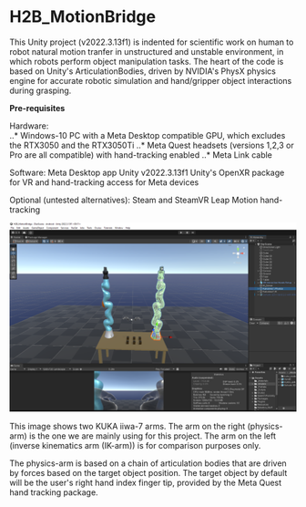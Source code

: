 # H2B_MotionBridge

This Unity project (v2022.3.13f1) is indented for scientific work on human to robot natural motion tranfer in unstructured and unstable environment, in which robots perform object manipulation tasks. 
The heart of the code is based on Unity's ArticulationBodies, driven by NVIDIA's PhysX physics engine for accurate robotic simulation and hand/gripper object interactions during grasping. 

**Pre-requisites**

Hardware:  
..* Windows-10 PC with a Meta Desktop compatible GPU, which excludes the RTX3050 and the RTX3050Ti
..* Meta Quest headsets (versions 1,2,3 or Pro are all compatible) with hand-tracking enabled 
..* Meta Link cable

Software:
Meta Desktop app 
Unity v2022.3.13f1 
Unity's OpenXR package for VR and hand-tracking access for Meta devices 

Optional (untested alternatives):
Steam and SteamVR
Leap Motion hand-tracking 


![alt text](h2b_main_screen.png)

This image shows two KUKA iiwa-7 arms. The arm on the right (physics-arm) is the one we are mainly using for this project. The arm on the left (inverse kinematics arm (IK-arm)) is for comparison purposes only.

The physics-arm is based on a chain of articulation bodies that are driven by forces based on the target object position. The target object by default will be the user's right hand index finger tip, provided by the Meta Quest hand tracking package. 

